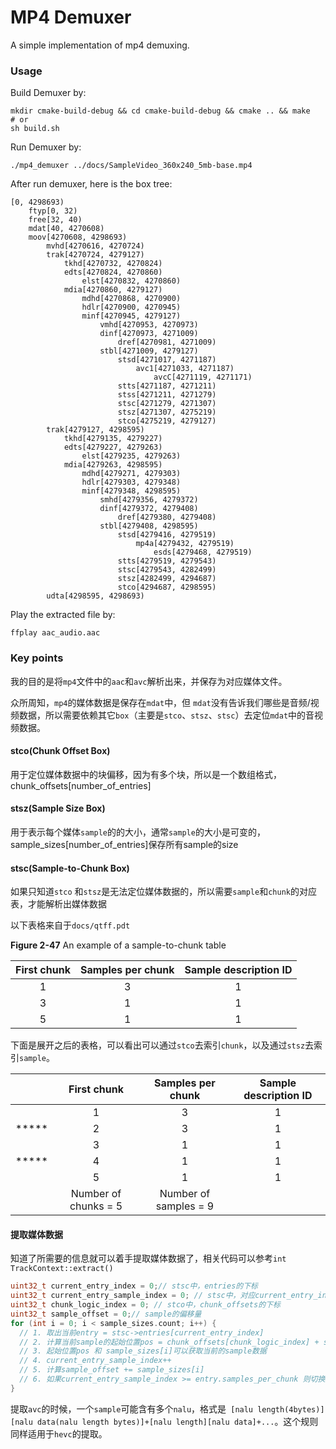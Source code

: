 # MP4 Demuxer

A simple implementation of mp4 demuxing.

### Usage

Build Demuxer by:

```shell
mkdir cmake-build-debug && cd cmake-build-debug && cmake .. && make
# or
sh build.sh
```

Run Demuxer by:

```shell
./mp4_demuxer ../docs/SampleVideo_360x240_5mb-base.mp4
```

After run demuxer, here is the box tree:

```
[0, 4298693)
    ftyp[0, 32)
    free[32, 40)
    mdat[40, 4270608)
    moov[4270608, 4298693)
        mvhd[4270616, 4270724)
        trak[4270724, 4279127)
            tkhd[4270732, 4270824)
            edts[4270824, 4270860)
                elst[4270832, 4270860)
            mdia[4270860, 4279127)
                mdhd[4270868, 4270900)
                hdlr[4270900, 4270945)
                minf[4270945, 4279127)
                    vmhd[4270953, 4270973)
                    dinf[4270973, 4271009)
                        dref[4270981, 4271009)
                    stbl[4271009, 4279127)
                        stsd[4271017, 4271187)
                            avc1[4271033, 4271187)
                                avcC[4271119, 4271171)
                        stts[4271187, 4271211)
                        stss[4271211, 4271279)
                        stsc[4271279, 4271307)
                        stsz[4271307, 4275219)
                        stco[4275219, 4279127)
        trak[4279127, 4298595)
            tkhd[4279135, 4279227)
            edts[4279227, 4279263)
                elst[4279235, 4279263)
            mdia[4279263, 4298595)
                mdhd[4279271, 4279303)
                hdlr[4279303, 4279348)
                minf[4279348, 4298595)
                    smhd[4279356, 4279372)
                    dinf[4279372, 4279408)
                        dref[4279380, 4279408)
                    stbl[4279408, 4298595)
                        stsd[4279416, 4279519)
                            mp4a[4279432, 4279519)
                                esds[4279468, 4279519)
                        stts[4279519, 4279543)
                        stsc[4279543, 4282499)
                        stsz[4282499, 4294687)
                        stco[4294687, 4298595)
        udta[4298595, 4298693)
```

Play the extracted file by:

```shell
ffplay aac_audio.aac
```

### Key points

我的目的是将`mp4`文件中的`aac`和`avc`解析出来，并保存为对应媒体文件。

众所周知，`mp4`的媒体数据是保存在`mdat`中，但 `mdat`没有告诉我们哪些是音频/视频数据，所以需要依赖其它`box`（主要是`stco`、`stsz`、`stsc`）去定位`mdat`中的音视频数据。

#### stco(Chunk Offset Box)

用于定位媒体数据中的块偏移，因为有多个块，所以是一个数组格式，chunk_offsets[number_of_entries]

#### stsz(Sample Size Box)

用于表示每个媒体`sample`的的大小，通常`sample`的大小是可变的，sample_sizes[number_of_entries]保存所有sample的size

#### stsc(Sample-to-Chunk Box)

如果只知道`stco` 和`stsz`是无法定位媒体数据的，所以需要`sample`和`chunk`的对应表，才能解析出媒体数据

以下表格来自于`docs/qtff.pdt`

**Figure 2-47**    An example of a sample-to-chunk table

| First chunk | Samples per chunk | Sample description ID |
| :---------: | :---------------: | :-------------------: |
|      1      |         3         |           1           |
|      3      |         1         |           1           |
|      5      |         1         |           1           |

下面是展开之后的表格，可以看出可以通过`stco`去索引`chunk`，以及通过`stsz`去索引`sample`。

|       |     First chunk      |   Samples per chunk   | Sample description ID |
| :---: | :------------------: | :-------------------: | :-------------------: |
|       |          1           |           3           |           1           |
| ***** |          2           |           3           |           1           |
|       |          3           |           1           |           1           |
| ***** |          4           |           1           |           1           |
|       |          5           |           1           |           1           |
|       | Number of chunks = 5 | Number of samples = 9 |                       |

#### 提取媒体数据

知道了所需要的信息就可以着手提取媒体数据了，相关代码可以参考`int TrackContext::extract()`

```c++
uint32_t current_entry_index = 0;// stsc中，entries的下标
uint32_t current_entry_sample_index = 0; // stsc中，对应current_entry_index的entry.sample的下标
uint32_t chunk_logic_index = 0;	// stco中，chunk_offsets的下标
uint32_t sample_offset = 0;// sample的偏移量
for (int i = 0; i < sample_sizes.count; i++) {
  // 1. 取出当前entry = stsc->entries[current_entry_index]
  // 2. 计算当前sample的起始位置pos = chunk_offsets[chunk_logic_index] + sample_offset
  // 3. 起始位置pos 和 sample_sizes[i]可以获取当前的sample数据
  // 4. current_entry_sample_index++
  // 5. 计算sample_offset += sample_sizes[i]
  // 6. 如果current_entry_sample_index >= entry.samples_per_chunk 则切换到下一个chunk，并重置sample相关标记
}
```

提取`avc`的时候，一个`sample`可能含有多个`nalu`，格式是``` [nalu length(4bytes)][nalu data(nalu length bytes)]+[nalu length][nalu data]+...```。这个规则同样适用于`hevc`的提取。

